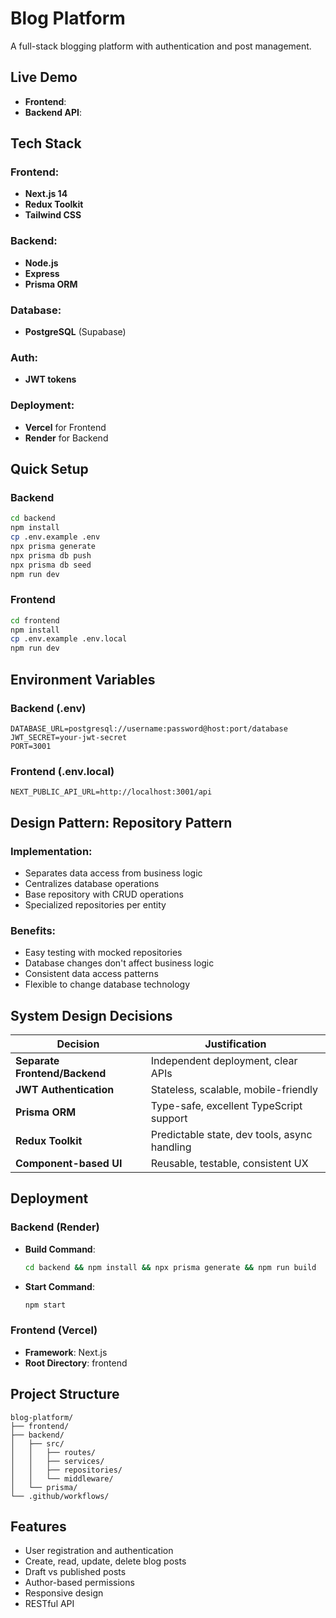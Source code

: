 # Blog Platform

A full-stack blogging platform with authentication and post management.

## Live Demo
- **Frontend**: 
- **Backend API**: 

## Tech Stack

### Frontend:
- **Next.js 14**
- **Redux Toolkit**
- **Tailwind CSS**

### Backend:
- **Node.js**
- **Express**
- **Prisma ORM**

### Database:
- **PostgreSQL** (Supabase)

### Auth:
- **JWT tokens**

### Deployment:
- **Vercel** for Frontend
- **Render** for Backend

## Quick Setup

### Backend

```bash
cd backend
npm install
cp .env.example .env
npx prisma generate
npx prisma db push
npx prisma db seed
npm run dev
```

### Frontend

```bash
cd frontend
npm install
cp .env.example .env.local
npm run dev
```

## Environment Variables

### Backend (.env)

```env
DATABASE_URL=postgresql://username:password@host:port/database
JWT_SECRET=your-jwt-secret
PORT=3001
```

### Frontend (.env.local)

```env
NEXT_PUBLIC_API_URL=http://localhost:3001/api
```

## Design Pattern: Repository Pattern

### Implementation:
- Separates data access from business logic
- Centralizes database operations
- Base repository with CRUD operations
- Specialized repositories per entity

### Benefits:
- Easy testing with mocked repositories
- Database changes don't affect business logic
- Consistent data access patterns
- Flexible to change database technology

## System Design Decisions

| Decision               | Justification                              |
|------------------------|--------------------------------------------|
| **Separate Frontend/Backend** | Independent deployment, clear APIs        |
| **JWT Authentication** | Stateless, scalable, mobile-friendly       |
| **Prisma ORM**          | Type-safe, excellent TypeScript support    |
| **Redux Toolkit**       | Predictable state, dev tools, async handling |
| **Component-based UI**  | Reusable, testable, consistent UX         |

## Deployment

### Backend (Render)
- **Build Command**: 
  ```bash
  cd backend && npm install && npx prisma generate && npm run build
  ```
- **Start Command**: 
  ```bash
  npm start
  ```

### Frontend (Vercel)
- **Framework**: Next.js
- **Root Directory**: frontend

## Project Structure

```
blog-platform/
├── frontend/
├── backend/
│   ├── src/
│   │   ├── routes/
│   │   ├── services/
│   │   ├── repositories/
│   │   └── middleware/
│   └── prisma/
└── .github/workflows/
```

## Features
- User registration and authentication
- Create, read, update, delete blog posts
- Draft vs published posts
- Author-based permissions
- Responsive design
- RESTful API
